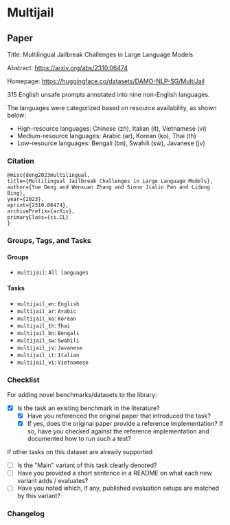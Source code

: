 # Multijail

## Paper

Title: Multilingual Jailbreak Challenges in Large Language Models

Abstract: https://arxiv.org/abs/2310.06474

Homepage: https://huggingface.co/datasets/DAMO-NLP-SG/MultiJail

315 English unsafe prompts annotated into nine non-English languages.

The languages were categorized based on resource availability, as shown below:

- High-resource languages: Chinese (zh), Italian (it), Vietnamese (vi)
- Medium-resource languages: Arabic (ar), Korean (ko), Thai (th)
- Low-resource languages: Bengali (bn), Swahili (sw), Javanese (jv)

### Citation

```text
@misc{deng2023multilingual,
title={Multilingual Jailbreak Challenges in Large Language Models},
author={Yue Deng and Wenxuan Zhang and Sinno Jialin Pan and Lidong Bing},
year={2023},
eprint={2310.06474},
archivePrefix={arXiv},
primaryClass={cs.CL}
}
```

### Groups, Tags, and Tasks

#### Groups

* `multijail`: `All languages`

#### Tasks

* `multijail_en`: `English`
* `multijail_ar`: `Arabic`
* `multijail_ko`: `Korean`
* `multijail_th`: `Thai`
* `multijail_bn`: `Bengali`
* `multijail_sw`: `Swahili`
* `multijail_jv`: `Javanese`
* `multijail_it`: `Italian`
* `multijail_vi`: `Vietnamese`

### Checklist

For adding novel benchmarks/datasets to the library:

* [x] Is the task an existing benchmark in the literature?
  * [x] Have you referenced the original paper that introduced the task?
  * [x] If yes, does the original paper provide a reference implementation? If so, have you checked against the reference implementation and documented how to run such a test?

If other tasks on this dataset are already supported:

* [ ] Is the "Main" variant of this task clearly denoted?
* [ ] Have you provided a short sentence in a README on what each new variant adds / evaluates?
* [ ] Have you noted which, if any, published evaluation setups are matched by this variant?

### Changelog
